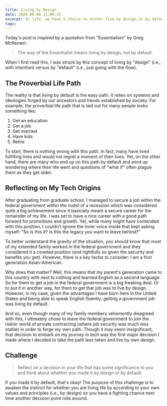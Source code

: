 ```yaml
---
title: Living by Design
date: 2020-06-08 11:00:31
excerpt: In life, we have a choice to either live by design or by default. This post reflects on a turning point in my career where I was faced with this very choice.
tags:
---
```


Today's post is inspired by a quotation from "Essentialism" by Greg McKeown:

> The way of the Essentialist means living by design, not by default.

When I first read this, I was struck by this concept of living by "design" (i.e., with intention) versus by "default" (i.e., just going with the flow).

## The Proverbial Life Path

The reality is that living by default is the easy path. It relies on systems and ideologies forged by our ancestors and trends established by society. For example, the proverbial life path that is laid out for many people looks something like:

1. Get an education
1. Get a job
1. Get married
1. Have kids
1. Retire

To start, there is nothing wrong with this path. In fact, many have lived fulfilling lives and would not regret a moment of their lives. Yet, on the other hand, there are many who end up on this path by default and wind up wondering where their life went and questions of "what if" often plague them as they get older.

## Reflecting on My Tech Origins

After graduating from graduate school, I managed to secure a job within the federal government within the midst of a recession which was considered quite a big achievement since it basically meant a secure career for the remainder of my life. I was set to have a nice career with a good path forward for promotions and growth. Yet, while many might have contended with this position, I couldn't ignore the inner voice inside that kept asking myself: "So is this it? Is this the legacy you want to leave behind?"

To better understand the gravity of the situation, you should know that most of my extended family worked in the federal government and they considered it a coveted position (and rightfully so given the security and benefits you get). However, there is a key factor to consider: I am a first generation Asian-American.

Why does that matter? Well, this means that my parent's generation came to this country with next to nothing and learned English as a second language. So for them to get a job in the federal government is a big freaking deal. Or to put it in another way, for them to get that job was to live by design. However, in my case, given the advantages I have born here in the United States and being able to speak English fluently, getting a government job was living by default.

And so, even though many of my family members vehemently disagreed with this, I ultimately chose to leave the federal government to join the riskier world of private contracting (where job security was much less stable) in order to forge my own path. Though it may seem insignificant, that decision to embark on my journey in tech was the first major decision I made where I decided to take the path less taken and live by own design.

## Challenge

> Reflect on a decision in your life that has some significance to you and think about whether you made it by design or by default.

If you made it by default, that's okay! The purpose of this challenge is to awaken the instinct for whether you are living life by according to your own values and principles (i.e., by design) so you have a fighting chance next time another decision point rolls around.
